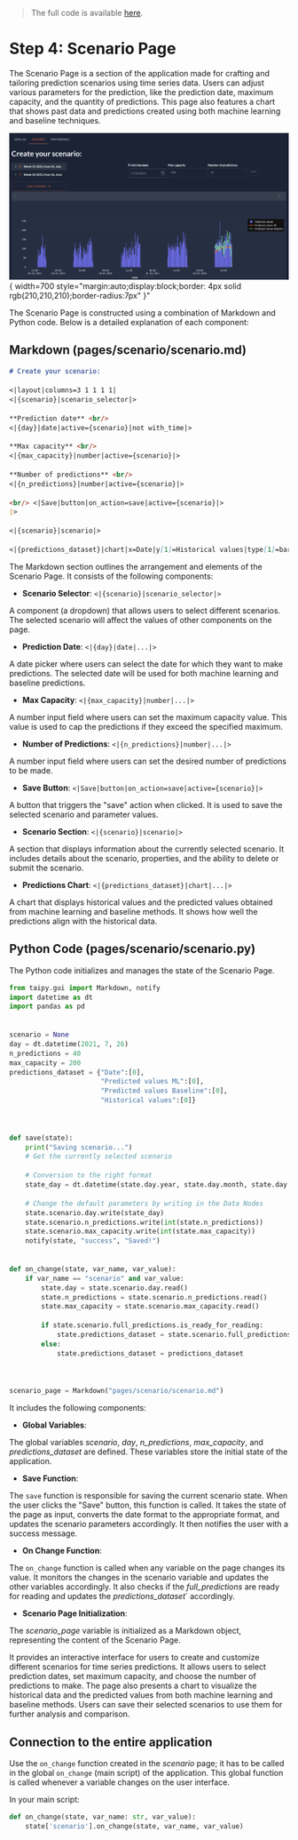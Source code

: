 > The full code is available
<a href="./../src/src.zip" download>here</a>.

# Step 4: Scenario Page

The Scenario Page is a section of the application made for crafting and tailoring 
prediction scenarios using time series data. Users can adjust various parameters for the 
prediction, like the prediction date, maximum capacity, and the quantity of predictions. 
This page also features a chart that shows past data and predictions created using both machine learning and baseline techniques.

![Scenario Page](result.png){ width=700 style="margin:auto;display:block;border: 4px solid rgb(210,210,210);border-radius:7px" }"

The Scenario Page is constructed using a combination of Markdown and Python code. Below is a detailed explanation of each component:

## Markdown (pages/scenario/scenario.md)

```markdown
# Create your scenario:

<|layout|columns=3 1 1 1 1|
<|{scenario}|scenario_selector|>

**Prediction date** <br/>
<|{day}|date|active={scenario}|not with_time|>

**Max capacity** <br/>
<|{max_capacity}|number|active={scenario}|>

**Number of predictions** <br/>
<|{n_predictions}|number|active={scenario}|>

<br/> <|Save|button|on_action=save|active={scenario}|>
|>
 
<|{scenario}|scenario|>

<|{predictions_dataset}|chart|x=Date|y[1]=Historical values|type[1]=bar|y[2]=Predicted values ML|y[3]=Predicted values Baseline|>
```

The Markdown section outlines the arrangement and elements of the Scenario Page. It consists of the following components:

- **Scenario Selector**: `<|{scenario}|scenario_selector|>`

A component (a dropdown) that allows users to select different scenarios. The selected scenario will affect the values of other components on the page.

- **Prediction Date**: `<|{day}|date|...|>`

A date picker where users can select the date for which they want to make predictions. The selected date will be used for both machine learning and baseline predictions.

- **Max Capacity**: `<|{max_capacity}|number|...|>`

A number input field where users can set the maximum capacity value. This value is used to cap the predictions if they exceed the specified maximum.

- **Number of Predictions**: `<|{n_predictions}|number|...|>`

A number input field where users can set the desired number of predictions to be made.

- **Save Button**: `<|Save|button|on_action=save|active={scenario}|>`

A button that triggers the "save" action when clicked. It is used to save the selected scenario and parameter values.

- **Scenario Section**: `<|{scenario}|scenario|>`

A section that displays information about the currently selected scenario. It includes details about the scenario, properties, and the ability to delete or submit the scenario.

- **Predictions Chart**: `<|{predictions_dataset}|chart|...|>`

A chart that displays historical values and the predicted values obtained from machine learning and baseline methods. It shows how well the predictions align with the historical data.


## Python Code (pages/scenario/scenario.py)

The Python code initializes and manages the state of the Scenario Page.

```python
from taipy.gui import Markdown, notify
import datetime as dt
import pandas as pd


scenario = None
day = dt.datetime(2021, 7, 26)
n_predictions = 40
max_capacity = 200
predictions_dataset = {"Date":[0], 
                       "Predicted values ML":[0],
                       "Predicted values Baseline":[0],
                       "Historical values":[0]}



def save(state):
    print("Saving scenario...")
    # Get the currently selected scenario

    # Conversion to the right format
    state_day = dt.datetime(state.day.year, state.day.month, state.day.day)

    # Change the default parameters by writing in the Data Nodes
    state.scenario.day.write(state_day)
    state.scenario.n_predictions.write(int(state.n_predictions))
    state.scenario.max_capacity.write(int(state.max_capacity))
    notify(state, "success", "Saved!")
    

def on_change(state, var_name, var_value):
    if var_name == "scenario" and var_value:
        state.day = state.scenario.day.read()
        state.n_predictions = state.scenario.n_predictions.read()
        state.max_capacity = state.scenario.max_capacity.read()
        
        if state.scenario.full_predictions.is_ready_for_reading:
            state.predictions_dataset = state.scenario.full_predictions.read()
        else:
            state.predictions_dataset = predictions_dataset



scenario_page = Markdown("pages/scenario/scenario.md")
```


It includes the following components:

- **Global Variables**:

The global variables *scenario*, *day*, *n_predictions*, *max_capacity*, and *predictions_dataset* are defined. These variables store the initial state of the application.

- **Save Function**:

The `save` function is responsible for saving the current scenario state. When the user clicks the "Save" button, this function is called. It takes the state of the page as input, converts the date format to the appropriate format, and updates the scenario parameters accordingly. It then notifies the user with a success message.

- **On Change Function**:

The `on_change` function is called when any variable on the page changes its value. It monitors the changes in the scenario variable and updates the other variables accordingly. It also checks if the *full_predictions* are ready for reading and updates the *predictions_dataset*` accordingly.

- **Scenario Page Initialization**:

The *scenario_page* variable is initialized as a Markdown object, representing the content of the Scenario Page.

It provides an interactive interface for users to create and customize different scenarios for time series predictions. It allows users to select prediction dates, set maximum capacity, and choose the number of predictions to make. The page also presents a chart to visualize the historical data and the predicted values from both machine learning and baseline methods. Users can save their selected scenarios to use them for further analysis and comparison. 

## Connection to the entire application

Use the `on_change` function created in the *scenario* page; it has to be called in the global `on_change` (main script) of the application. This global function is called whenever a variable changes on the user interface. 

In your main script:

```python
def on_change(state, var_name: str, var_value):
    state['scenario'].on_change(state, var_name, var_value)
```
